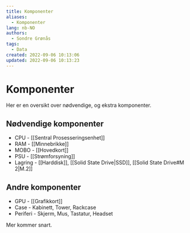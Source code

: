 ```yaml
---
title: Komponenter
aliases: 
  - Komponenter
lang: nb-NO
authors:
  - Sondre Grønås
tags:
  - Data
created: 2022-09-06 10:13:06
updated: 2022-09-06 10:13:23
---
```

# Komponenter
Her er en oversikt over nødvendige, og ekstra komponenter.

## Nødvendige komponenter
- CPU - [[Sentral Prosesseringsenhet]]
- RAM - [[Minnebrikke]]
- MOBO - [[Hovedkort]]
- PSU - [[Strømforsyning]]
- Lagring - [[Harddisk]], [[Solid State Drive|SSD]], [[Solid State Drive#M 2|M.2]]

## Andre komponenter
- GPU - [[Grafikkort]]
- Case - Kabinett, Tower, Rackcase
- Periferi - Skjerm, Mus, Tastatur, Headset

Mer kommer snart.